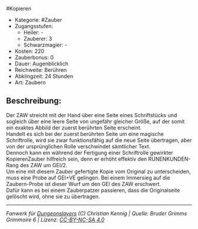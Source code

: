 #Kopieren  
- Kategorie: #Zauber  
- Zugangsstufen:  
  - Heiler: -  
  - Zauberer: 3  
  - Schwarzmagier: -  
- Kosten: 220  
- Zauberbonus: 0  
- Dauer: Augenblicklich  
- Reichweite: Berühren  
- Abklingzeit: 24 Stunden  
- Art: Zaubern     

## Beschreibung:
Der ZAW streicht mit der Hand über eine Seite eines Schriftstücks und sogleich über eine leere Seite von ungefähr gleicher Größe, auf der somit ein exaktes Abbild der zuerst berührten Seite erscheint.<br>Handelt es sich bei der zuerst berührten Seite um eine magische Schriftrolle, wird sie zwar funktionsfähig auf die neue Seite übertragen, aber von der ursprünglichen Rolle verschwindet sämtlicher Text.<br>Dennoch kann ein während der Fertigung einer Schriftrolle gewirkter KopierenZauber hilfreich sein, denn er erhöht effektiv den RUNENKUNDEN-Rang des ZAW um GEI/2.<br>Um eine mit diesem Zauber gefertigte Kopie vom Original zu unterscheiden, muss eine Probe auf GEI+VE gelingen. Bei einem Immersieg auf die Zaubern-Probe ist dieser Wurf um den GEI des ZAW erschwert.<br>Dafür kann es bei einem Zauberpatzer passieren, dass die Originalseite gelöscht wird, ohne sie zu übertragen.


___
*Fanwerk für [Dungeonslayers](https://www.dungeonslayers.net/) (C) Christian Kennig | Quelle: Bruder Grimms Grimmoire 6 | Lizenz: [CC-BY-NC-SA 4.0](https://creativecommons.org/licenses/by-nc-sa/4.0/deed.de)*